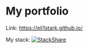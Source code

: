 # My portfolio
Link: https://eli1stark.github.io/

My stack: [![StackShare](http://img.shields.io/badge/tech-stack-0690fa.svg?style=flat)](https://stackshare.io/eli1stark/my-stack)
